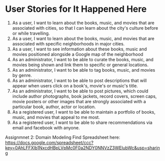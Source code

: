 # User Stories for It Happened Here

1.  As a user, I want to learn about the books, music, and movies that are associated with cities, so that I can learn about the city's culture before or while travelling.
2.  As a user, I want to learn about the books, music, and movies that are associated with specific neighborhoods in major cities.
3.  As a user, I want to see information about these books, music and movies positioned alongside a Google map of the neighborhood
5.  As an administrator, I want to be able to curate the books, music, and movies being shown and link them to specific or general locations.
6.  As an administrator, I want to be able to tag books, music, and movies by genre.
7.  As an administrator, I want to be able to post descriptions that will appear when users click on a book's, movie's or music's title.
8.  As an administrator, I want to be able to post pictures, which could include author photographs, book jackets, record covers, screen caps, movie posters or other images that are strongly associated with a particular book, author, actor or location.
7.  As a registered user, I want to be able to maintain a portfolio of books, music, and movies that appeal to me most.
8.  As a registered user, I want to be able to share recommendations via email and facebook with anyone.


Assignmnet 2: Domain Modeling
Find Spreadsheet here:
https://docs.google.com/spreadsheet/ccc?key=0AhLFFXlb1NxcdHBpLVpMc0F0a2NDY0NNVzZ3WElubWc&usp=sharing

